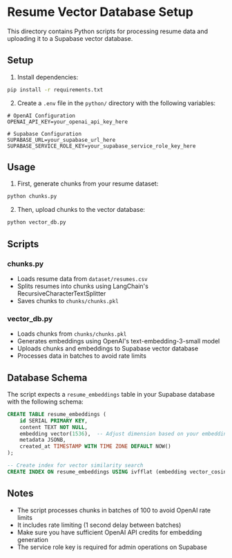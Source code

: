 # Resume Vector Database Setup

This directory contains Python scripts for processing resume data and uploading it to a Supabase vector database.

## Setup

1. Install dependencies:
```bash
pip install -r requirements.txt
```

2. Create a `.env` file in the `python/` directory with the following variables:
```env
# OpenAI Configuration
OPENAI_API_KEY=your_openai_api_key_here

# Supabase Configuration
SUPABASE_URL=your_supabase_url_here
SUPABASE_SERVICE_ROLE_KEY=your_supabase_service_role_key_here
```

## Usage

1. First, generate chunks from your resume dataset:
```bash
python chunks.py
```

2. Then, upload chunks to the vector database:
```bash
python vector_db.py
```

## Scripts

### chunks.py
- Loads resume data from `dataset/resumes.csv`
- Splits resumes into chunks using LangChain's RecursiveCharacterTextSplitter
- Saves chunks to `chunks/chunks.pkl`

### vector_db.py
- Loads chunks from `chunks/chunks.pkl`
- Generates embeddings using OpenAI's text-embedding-3-small model
- Uploads chunks and embeddings to Supabase vector database
- Processes data in batches to avoid rate limits

## Database Schema

The script expects a `resume_embeddings` table in your Supabase database with the following schema:

```sql
CREATE TABLE resume_embeddings (
    id SERIAL PRIMARY KEY,
    content TEXT NOT NULL,
    embedding vector(1536),  -- Adjust dimension based on your embedding model
    metadata JSONB,
    created_at TIMESTAMP WITH TIME ZONE DEFAULT NOW()
);

-- Create index for vector similarity search
CREATE INDEX ON resume_embeddings USING ivfflat (embedding vector_cosine_ops);
```

## Notes

- The script processes chunks in batches of 100 to avoid OpenAI rate limits
- It includes rate limiting (1 second delay between batches)
- Make sure you have sufficient OpenAI API credits for embedding generation
- The service role key is required for admin operations on Supabase 
